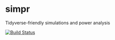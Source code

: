 # simpr
Tidyverse-friendly simulations and power analysis

[![Build Status](https://travis-ci.com/jkbye/simpr.svg?branch=master)](https://travis-ci.com/jkbye/simpr)
